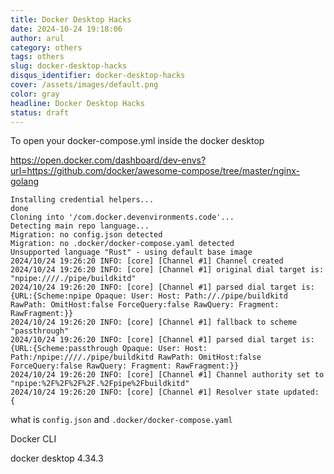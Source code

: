 ```yaml
---
title: Docker Desktop Hacks
date: 2024-10-24 19:18:06
author: arul
category: others
tags: others
slug: docker-desktop-hacks
disqus_identifier: docker-desktop-hacks
cover: /assets/images/default.png
color: gray
headline: Docker Desktop Hacks
status: draft
---
```



To open your docker-compose.yml inside the docker desktop

https://open.docker.com/dashboard/dev-envs?url=https://github.com/docker/awesome-compose/tree/master/nginx-golang


```
Installing credential helpers...
done
Cloning into '/com.docker.devenvironments.code'...
Detecting main repo language...
Migration: no config.json detected
Migration: no .docker/docker-compose.yaml detected
Unsupported language "Rust" - using default base image
2024/10/24 19:26:20 INFO: [core] [Channel #1] Channel created
2024/10/24 19:26:20 INFO: [core] [Channel #1] original dial target is: "npipe:////./pipe/buildkitd"
2024/10/24 19:26:20 INFO: [core] [Channel #1] parsed dial target is: {URL:{Scheme:npipe Opaque: User: Host: Path://./pipe/buildkitd RawPath: OmitHost:false ForceQuery:false RawQuery: Fragment: RawFragment:}}
2024/10/24 19:26:20 INFO: [core] [Channel #1] fallback to scheme "passthrough"
2024/10/24 19:26:20 INFO: [core] [Channel #1] parsed dial target is: {URL:{Scheme:passthrough Opaque: User: Host: Path:/npipe:////./pipe/buildkitd RawPath: OmitHost:false ForceQuery:false RawQuery: Fragment: RawFragment:}}
2024/10/24 19:26:20 INFO: [core] [Channel #1] Channel authority set to "npipe:%2F%2F%2F%2F.%2Fpipe%2Fbuildkitd"
2024/10/24 19:26:20 INFO: [core] [Channel #1] Resolver state updated: {
```


what is `config.json` and `.docker/docker-compose.yaml`



Docker CLI

docker desktop 4.34.3
